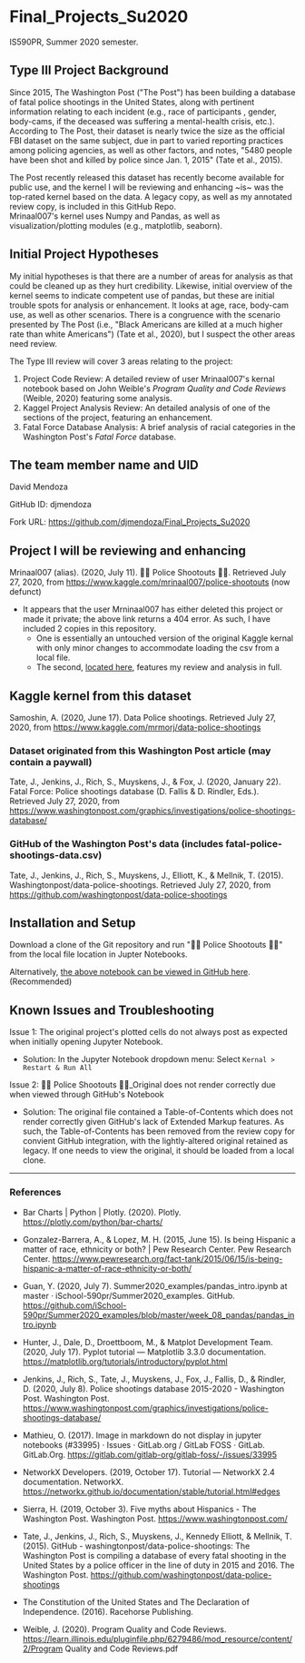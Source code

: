 # Final_Projects_Su2020

IS590PR, Summer 2020 semester.

## Type III Project Background

Since 2015, The Washington Post ("The Post") has been building a database of fatal police shootings in the United States,
along with pertinent information relating to each incident (e.g., race of participants , gender, body-cams,
if the deceased was suffering a mental-health crisis, etc.).
According to The Post, their dataset is nearly twice the size as the official FBI dataset on the same subject, due in part to varied reporting
practices among policing agencies, as well as other factors, and notes, "5480 people have been shot and killed by police since Jan. 1, 2015" (Tate et al., 2015).

The Post recently released this dataset has recently become available for public use, and the kernel I will be reviewing and enhancing ~is~ was the top-rated kernel based
on the data. A legacy copy, as well as my annotated review copy, is included in this GitHub Repo.  
Mrinaal007's kernel uses Numpy and Pandas, as well as visualization/plotting modules (e.g., matplotlib, seaborn).

## Initial Project Hypotheses

My initial hypotheses is that there are a number of areas for analysis as that could be cleaned up as they hurt credibility.
Likewise, initial overview of the kernel seems to indicate competent use of pandas, but these are initial trouble spots for analysis or enhancement.
It looks at age, race, body-cam use, as well as other scenarios. There is a congruence with the scenario presented by The Post
(i.e., "Black Americans are killed at a much higher rate than white Americans") (Tate et al., 2020), but I suspect the other areas need review.

The Type III review will cover 3 areas relating to the project:

1. Project Code Review: A detailed review of user Mrinaal007's kernal notebook based on John Weible's *Program Quality and Code Reviews* (Weible, 2020) featuring some analysis.
2. Kaggel Project Analysis Review: An detailed analysis of one of the sections of the project, featuring an enhancement.
3. Fatal Force Database Analysis: A brief analysis of racial categories in the Washington Post's *Fatal Force* database. 

## The team member name and UID

David Mendoza

GitHub ID: djmendoza

Fork URL: https://github.com/djmendoza/Final_Projects_Su2020

## Project I will be reviewing and enhancing

Mrinaal007 (alias). (2020, July 11). 👮🔫 Police Shootouts 👮🔫. Retrieved July 27, 2020, from https://www.kaggle.com/mrinaal007/police-shootouts (now defunct)

- It appears that the user Mrninaal007 has either deleted this project or made it private; the above link returns a 404 error. As such, I have included 2 copies in this repository.
  - One is essentially an untouched version of the original Kaggle kernal with only minor changes to accommodate loading the csv from a local file.
  - The second, [located here](https://github.com/djmendoza/Final_Projects_Su2020/blob/master/Final_project/%F0%9F%91%AE%F0%9F%94%AB%20Police%20Shootouts%20%20%F0%9F%91%AE%F0%9F%94%AB.ipynb), features my review and analysis in full. 

## Kaggle kernel from this dataset

Samoshin, A. (2020, June 17). Data Police shootings. Retrieved July 27, 2020, from https://www.kaggle.com/mrmorj/data-police-shootings

### Dataset originated from this Washington Post article (may contain a paywall)

Tate, J., Jenkins, J., Rich, S., Muyskens, J., & Fox, J. (2020, January 22). Fatal Force: Police shootings database (D. Fallis & D. Rindler, Eds.). Retrieved July 27, 2020, from https://www.washingtonpost.com/graphics/investigations/police-shootings-database/

### GitHub of the Washington Post's data (includes fatal-police-shootings-data.csv)

Tate, J., Jenkins, J., Rich, S., Muyskens, J., Elliott, K., & Mellnik, T. (2015). Washingtonpost/data-police-shootings. Retrieved July 27, 2020, from https://github.com/washingtonpost/data-police-shootings

## Installation and Setup

Download a clone of the Git repository and run "👮🔫 Police Shootouts 👮🔫" from the local file location in Jupter Notebooks.

Alternatively, [the above notebook can be viewed in GitHub here](https://github.com/djmendoza/Final_Projects_Su2020/blob/master/Final_project/%F0%9F%91%AE%F0%9F%94%AB%20Police%20Shootouts%20%20%F0%9F%91%AE%F0%9F%94%AB.ipynb). (Recommended)

## Known Issues and Troubleshooting

Issue 1: The original project's plotted cells do not always post as expected when initially opening Jupyter Notebook.
- Solution: In the Jupyter Notebook dropdown menu: Select `Kernal > Restart & Run All`

Issue 2: 👮🔫 Police Shootouts 👮🔫_Original does not render correctly due when viewed through GitHub's Notebook 
- Solution: The original file contained a Table-of-Contents which does not render correctly given GitHub's lack of Extended Markup features. As such, the Table-of-Contents has been removed from the review copy for convient GitHub integration, with the lightly-altered original retained as legacy. If one needs to view the original, it should be loaded from a local clone. 

---

### References

- Bar Charts | Python | Plotly. (2020). Plotly. https://plotly.com/python/bar-charts/

- Gonzalez-Barrera, A., & Lopez, M. H. (2015, June 15). Is being Hispanic a matter of race, ethnicity or both? | Pew Research Center. Pew Research Center. https://www.pewresearch.org/fact-tank/2015/06/15/is-being-hispanic-a-matter-of-race-ethnicity-or-both/

- Guan, Y. (2020, July 7). Summer2020_examples/pandas_intro.ipynb at master · iSchool-590pr/Summer2020_examples. GitHub. https://github.com/iSchool-590pr/Summer2020_examples/blob/master/week_08_pandas/pandas_intro.ipynb

- Hunter, J., Dale, D., Droettboom, M., & Matplot Development Team. (2020, July 17). Pyplot tutorial — Matplotlib 3.3.0 documentation. https://matplotlib.org/tutorials/introductory/pyplot.html

- Jenkins, J., Rich, S., Tate, J., Muyskens, J., Fox, J., Fallis, D., & Rindler, D. (2020, July 8). Police shootings database 2015-2020 - Washington Post. Washington Post. https://www.washingtonpost.com/graphics/investigations/police-shootings-database/

- Mathieu, O. (2017). Image in markdown do not display in jupyter notebooks (#33995) · Issues · GitLab.org / GitLab FOSS · GitLab. GitLab.Org. https://gitlab.com/gitlab-org/gitlab-foss/-/issues/33995

- NetworkX Developers. (2019, October 17). Tutorial — NetworkX 2.4 documentation. NetworkX. https://networkx.github.io/documentation/stable/tutorial.html#edges

- Sierra, H. (2019, October 3). Five myths about Hispanics - The Washington Post. Washington Post. https://www.washingtonpost.com/

- Tate, J., Jenkins, J., Rich, S., Muyskens, J., Kennedy Elliott, & Mellnik, T. (2015). GitHub - washingtonpost/data-police-shootings: The Washington Post is compiling a database of every fatal shooting in the United States by a police officer in the line of duty in 2015 and 2016. The Washington Post. https://github.com/washingtonpost/data-police-shootings

- The Constitution of the United States and The Declaration of Independence. (2016). Racehorse Publishing.

- Weible, J. (2020). Program Quality and Code Reviews. https://learn.illinois.edu/pluginfile.php/6279486/mod_resource/content/2/Program Quality and Code Reviews.pdf





